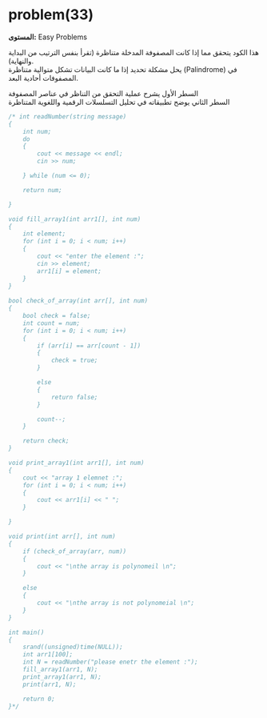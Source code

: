 # problem(33)

**المستوى:** Easy Problems

هذا الكود يتحقق مما إذا كانت المصفوفة المدخلة متناظرة (تقرأ بنفس الترتيب من البداية والنهاية).  
يحل مشكلة تحديد إذا ما كانت البيانات تشكل متوالية متناظرة (Palindrome) في المصفوفات أحادية البعد.

السطر الأول يشرح عملية التحقق من التناظر في عناصر المصفوفة  
السطر الثاني يوضح تطبيقاته في تحليل التسلسلات الرقمية واللغوية المتناظرة

```cpp
/* int readNumber(string message)
{
	int num;
	do
	{
		cout << message << endl;
		cin >> num;

	} while (num <= 0);

	return num;

}

void fill_array1(int arr1[], int num)
{
	int element;
	for (int i = 0; i < num; i++)
	{
		cout << "enter the element :";
		cin >> element;
		arr1[i] = element;
	}
}
 
bool check_of_array(int arr[], int num)
{
	bool check = false;
	int count = num;
	for (int i = 0; i < num; i++)
	{
		if (arr[i] == arr[count - 1])
		{
			check = true;
		}

		else
		{
			return false;
		}

		count--;
	}

	return check;
}

void print_array1(int arr1[], int num)
{
	cout << "array 1 elemnet :";
	for (int i = 0; i < num; i++)
	{
		cout << arr1[i] << " ";
	}

}

void print(int arr[], int num)
{
	if (check_of_array(arr, num))
	{
		cout << "\nthe array is polynomeil \n";
	}

	else
	{
		cout << "\nthe array is not polynomeial \n";
	}
}

int main()
{
	srand((unsigned)time(NULL));
	int arr1[100];
	int N = readNumber("please enetr the element :");
	fill_array1(arr1, N);
	print_array1(arr1, N);
	print(arr1, N);

	return 0;
}*/
```